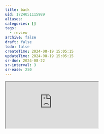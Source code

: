 ```yaml
---
title: back
uid: 1724051115989
aliases:
categories: []
tags:
  - review
archive: false
draft: false
todo: false
createTime: 2024-08-19 15:05:15
updateTime: 2024-08-19 15:05:15
sr-due: 2024-08-22
sr-interval: 3
sr-ease: 250
---
```


<iframe
  class="iframe_full"
  src="https://dict.youdao.com/result?word=back&lang=en"
>
</iframe>
